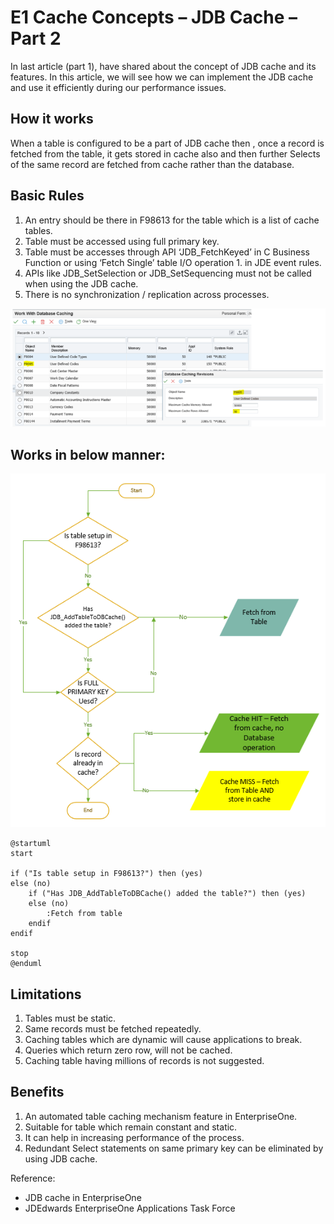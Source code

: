 # E1 Cache Concepts – JDB Cache – Part 2 

In last article (part 1), have shared about the concept of JDB cache and its features. In this article, we will see how we can implement the JDB cache and use it efficiently during our performance issues.

## How it works

When a table is configured to be a part of JDB cache then , once a record is fetched from the table, it gets stored in cache also and then further Selects of the same record are fetched from cache rather than the database.

## Basic Rules

1. An entry should be there in F98613 for the table which is a list of cache tables.
1. Table must be accessed using full primary key.
1. Table must be accesses through API ‘JDB_FetchKeyed’ in C Business Function or using ‘Fetch Single’ table I/O operation 1. in JDE event rules.
1. APIs like JDB_SetSelection or JDB_SetSequencing must not be called when using the JDB cache.
1. There is no synchronization / replication across processes.

![F98613](https://raw.githubusercontent.com/GiovaniPM/DMNTests/main/Courses/JDE%20Cache/Images/3dvb5c97.bmp)

## Works in below manner:

![Flow](https://raw.githubusercontent.com/GiovaniPM/DMNTests/main/Courses/JDE%20Cache/Images/pdvo712d.bmp)
``` plantuml
@startuml
start

if ("Is table setup in F98613?") then (yes)
else (no)
    if ("Has JDB_AddTableToDBCache() added the table?") then (yes)
    else (no)
        :Fetch from table
    endif
endif

stop
@enduml
```

## Limitations

1. Tables must be static.
1. Same records must be fetched repeatedly.
1. Caching tables which are dynamic will cause applications to break.
1. Queries which return zero row, will not be cached.
1. Caching table having millions of records is not suggested.

## Benefits

1. An automated table caching mechanism feature in EnterpriseOne.
1. Suitable for table which remain constant and static.
1. It can help in increasing performance of the process.
1. Redundant Select statements on same primary key can be eliminated by using JDB cache.

Reference:
- JDB cache in EnterpriseOne
- JDEdwards EnterpriseOne Applications Task Force